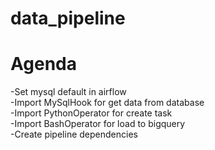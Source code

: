 # data_pipeline
# Agenda
-Set mysql default in airflow  
-Import MySqlHook for get data from database  
-Import PythonOperator for create task  
-Import BashOperator for load to bigquery  
-Create pipeline dependencies   
